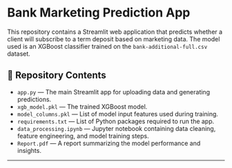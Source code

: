 # Bank Marketing Prediction App

This repository contains a Streamlit web application that predicts whether a client will subscribe to a term deposit based on marketing data. The model used is an XGBoost classifier trained on the `bank-additional-full.csv` dataset.

## 📂 Repository Contents

- `app.py` — The main Streamlit app for uploading data and generating predictions.
- `xgb_model.pkl` — The trained XGBoost model.
- `model_columns.pkl` — List of model input features used during training.
- `requirements.txt` — List of Python packages required to run the app.
- `data_processing.ipynb` — Jupyter notebook containing data cleaning, feature engineering, and model training steps.
- `Report.pdf` — A report summarizing the model performance and insights.
  
---
